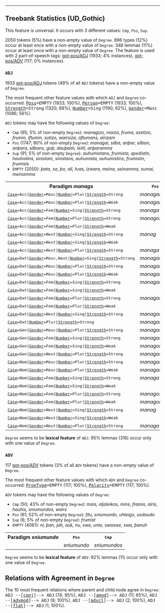 

--------------------------------------------------------------------------------

## Treebank Statistics (UD_Gothic)

This feature is universal.
It occurs with 3 different values: `Cmp`, `Pos`, `Sup`.

2050 tokens (5%) have a non-empty value of `Degree`.
896 types (12%) occur at least once with a non-empty value of `Degree`.
346 lemmas (11%) occur at least once with a non-empty value of `Degree`.
The feature is used with 2 part-of-speech tags: [got-pos/ADJ]() (1933; 4% instances), [got-pos/ADV]() (117; 0% instances).

### `ADJ`

1933 [got-pos/ADJ]() tokens (49% of all `ADJ` tokens) have a non-empty value of `Degree`.

The most frequent other feature values with which `ADJ` and `Degree` co-occurred: <tt><a href="Poss.html">Poss</a>=EMPTY</tt> (1933; 100%), <tt><a href="Person.html">Person</a>=EMPTY</tt> (1933; 100%), <tt><a href="Strength.html">Strength</a>=Strong</tt> (1320; 68%), <tt><a href="Number.html">Number</a>=Sing</tt> (1190; 62%), <tt><a href="Gender.html">Gender</a>=Masc</tt> (1086; 56%).

`ADJ` tokens may have the following values of `Degree`:

* `Cmp` (95; 5% of non-empty `Degree`): <em>managizo, maiza, fruma, azetizo, frumin, iftumin, sutizo, wairsiza, aftumans, airizam</em>
* `Pos` (1747; 90% of non-empty `Degree`): <em>managai, silba, anþar, silban, anþara, silbans, goþ, dauþaim, leitil, anþaramma</em>
* `Sup` (91; 5% of non-empty `Degree`): <em>auhumistans, frumista, spedistin, hauhistins, sinistam, sinistans, auhumista, auhumistins, frumistin, frumists</em>
* `EMPTY` (2050): <em>þata, sa, þo, all, ƕas, izwara, meina, seinamma, sumai, meinamma</em>

<table>
  <tr><th>Paradigm <i>manags</i></th><th><tt>Pos</tt></th><th><tt>Cmp</tt></th><th><tt>Sup</tt></th></tr>
  <tr><td><tt><a href="Case.html">Case</a>=Acc|<a href="Gender.html">Gender</a>=Masc|<a href="Number.html">Number</a>=Plur|<a href="Strength.html">Strength</a>=Strong</tt></td><td><em>managans</em></td><td></td><td></td></tr>
  <tr><td><tt><a href="Case.html">Case</a>=Acc|<a href="Gender.html">Gender</a>=Masc|<a href="Number.html">Number</a>=Plur|<a href="Strength.html">Strength</a>=Weak</tt></td><td><em>managans</em></td><td><em>managizans</em></td><td><em>managistans</em></td></tr>
  <tr><td><tt><a href="Case.html">Case</a>=Acc|<a href="Gender.html">Gender</a>=Fem|<a href="Number.html">Number</a>=Sing|<a href="Strength.html">Strength</a>=Strong</tt></td><td><em>managa</em></td><td></td><td></td></tr>
  <tr><td><tt><a href="Case.html">Case</a>=Acc|<a href="Gender.html">Gender</a>=Fem|<a href="Number.html">Number</a>=Plur|<a href="Strength.html">Strength</a>=Strong</tt></td><td><em>managos</em></td><td></td><td></td></tr>
  <tr><td><tt><a href="Case.html">Case</a>=Acc|<a href="Gender.html">Gender</a>=Fem|<a href="Number.html">Number</a>=Plur|<a href="Strength.html">Strength</a>=Weak</tt></td><td></td><td><em>managizeins</em></td><td></td></tr>
  <tr><td><tt><a href="Case.html">Case</a>=Acc|<a href="Gender.html">Gender</a>=Neut|<a href="Number.html">Number</a>=Sing|<a href="Strength.html">Strength</a>=Strong</tt></td><td><em>manag</em></td><td></td><td></td></tr>
  <tr><td><tt><a href="Case.html">Case</a>=Acc|<a href="Gender.html">Gender</a>=Neut|<a href="Number.html">Number</a>=Sing|<a href="Strength.html">Strength</a>=Weak</tt></td><td></td><td><em>managizo</em></td><td></td></tr>
  <tr><td><tt><a href="Case.html">Case</a>=Acc|<a href="Gender.html">Gender</a>=Neut|<a href="Number.html">Number</a>=Plur|<a href="Strength.html">Strength</a>=Strong</tt></td><td><em>managa</em></td><td></td><td></td></tr>
  <tr><td><tt><a href="Case.html">Case</a>=Dat|<a href="Gender.html">Gender</a>=Masc,Neut|<a href="Number.html">Number</a>=Sing|<a href="Strength.html">Strength</a>=Strong</tt></td><td><em>managamma</em></td><td></td><td></td></tr>
  <tr><td><tt><a href="Case.html">Case</a>=Dat|<a href="Gender.html">Gender</a>=Masc|<a href="Number.html">Number</a>=Plur|<a href="Strength.html">Strength</a>=Strong</tt></td><td><em>managaim</em></td><td></td><td></td></tr>
  <tr><td><tt><a href="Case.html">Case</a>=Dat|<a href="Gender.html">Gender</a>=Masc|<a href="Number.html">Number</a>=Plur|<a href="Strength.html">Strength</a>=Weak</tt></td><td><em>managam</em></td><td><em>managizam</em></td><td></td></tr>
  <tr><td><tt><a href="Case.html">Case</a>=Dat|<a href="Gender.html">Gender</a>=Fem|<a href="Number.html">Number</a>=Sing|<a href="Strength.html">Strength</a>=Strong</tt></td><td><em>managai</em></td><td></td><td></td></tr>
  <tr><td><tt><a href="Case.html">Case</a>=Dat|<a href="Gender.html">Gender</a>=Fem|<a href="Number.html">Number</a>=Sing|<a href="Strength.html">Strength</a>=Weak</tt></td><td></td><td><em>managizein</em></td><td></td></tr>
  <tr><td><tt><a href="Case.html">Case</a>=Dat|<a href="Gender.html">Gender</a>=Fem|<a href="Number.html">Number</a>=Plur|<a href="Strength.html">Strength</a>=Strong</tt></td><td><em>managaim</em></td><td></td><td></td></tr>
  <tr><td><tt><a href="Case.html">Case</a>=Dat|<a href="Gender.html">Gender</a>=Fem|<a href="Number.html">Number</a>=Plur|<a href="Strength.html">Strength</a>=Weak</tt></td><td></td><td><em>managizeim</em></td><td></td></tr>
  <tr><td><tt><a href="Case.html">Case</a>=Dat|<a href="Gender.html">Gender</a>=Neut|<a href="Number.html">Number</a>=Sing|<a href="Strength.html">Strength</a>=Strong</tt></td><td><em>managamma</em></td><td></td><td></td></tr>
  <tr><td><tt><a href="Case.html">Case</a>=Dat|<a href="Number.html">Number</a>=Plur|<a href="Strength.html">Strength</a>=Strong</tt></td><td><em>managaim</em></td><td></td><td></td></tr>
  <tr><td><tt><a href="Case.html">Case</a>=Gen|<a href="Gender.html">Gender</a>=Masc|<a href="Number.html">Number</a>=Plur|<a href="Strength.html">Strength</a>=Strong</tt></td><td><em>managaize</em></td><td></td><td></td></tr>
  <tr><td><tt><a href="Case.html">Case</a>=Gen|<a href="Gender.html">Gender</a>=Fem|<a href="Number.html">Number</a>=Sing|<a href="Strength.html">Strength</a>=Strong</tt></td><td><em>managaizos</em></td><td></td><td></td></tr>
  <tr><td><tt><a href="Case.html">Case</a>=Gen|<a href="Gender.html">Gender</a>=Fem|<a href="Number.html">Number</a>=Sing|<a href="Strength.html">Strength</a>=Weak</tt></td><td><em>managons</em></td><td></td><td></td></tr>
  <tr><td><tt><a href="Case.html">Case</a>=Gen|<a href="Gender.html">Gender</a>=Neut|<a href="Number.html">Number</a>=Plur|<a href="Strength.html">Strength</a>=Strong</tt></td><td><em>managaize</em></td><td></td><td></td></tr>
  <tr><td><tt><a href="Case.html">Case</a>=Nom|<a href="Gender.html">Gender</a>=Masc|<a href="Number.html">Number</a>=Plur|<a href="Strength.html">Strength</a>=Strong</tt></td><td><em>managai</em></td><td></td><td></td></tr>
  <tr><td><tt><a href="Case.html">Case</a>=Nom|<a href="Gender.html">Gender</a>=Masc|<a href="Number.html">Number</a>=Plur|<a href="Strength.html">Strength</a>=Weak</tt></td><td><em>managans</em></td><td></td><td><em>managistans</em></td></tr>
  <tr><td><tt><a href="Case.html">Case</a>=Nom|<a href="Gender.html">Gender</a>=Fem|<a href="Number.html">Number</a>=Sing|<a href="Strength.html">Strength</a>=Strong</tt></td><td><em>managa</em></td><td></td><td></td></tr>
  <tr><td><tt><a href="Case.html">Case</a>=Nom|<a href="Gender.html">Gender</a>=Fem|<a href="Number.html">Number</a>=Sing|<a href="Strength.html">Strength</a>=Weak</tt></td><td></td><td><em>managizo</em></td><td></td></tr>
  <tr><td><tt><a href="Case.html">Case</a>=Nom|<a href="Gender.html">Gender</a>=Fem|<a href="Number.html">Number</a>=Plur|<a href="Strength.html">Strength</a>=Strong</tt></td><td><em>managos</em></td><td></td><td></td></tr>
  <tr><td><tt><a href="Case.html">Case</a>=Nom|<a href="Gender.html">Gender</a>=Fem|<a href="Number.html">Number</a>=Plur|<a href="Strength.html">Strength</a>=Weak</tt></td><td><em>managons</em></td><td></td><td><em>managistons</em></td></tr>
  <tr><td><tt><a href="Case.html">Case</a>=Nom|<a href="Gender.html">Gender</a>=Neut|<a href="Number.html">Number</a>=Sing|<a href="Strength.html">Strength</a>=Strong</tt></td><td><em>manag</em></td><td></td><td></td></tr>
  <tr><td><tt><a href="Case.html">Case</a>=Nom|<a href="Gender.html">Gender</a>=Neut|<a href="Number.html">Number</a>=Sing|<a href="Strength.html">Strength</a>=Weak</tt></td><td></td><td><em>managizo</em></td><td></td></tr>
  <tr><td><tt><a href="Case.html">Case</a>=Nom|<a href="Gender.html">Gender</a>=Neut|<a href="Number.html">Number</a>=Plur|<a href="Strength.html">Strength</a>=Strong</tt></td><td><em>managa</em></td><td></td><td></td></tr>
</table>

`Degree` seems to be **lexical feature** of `ADJ`. 95% lemmas (316) occur only with one value of `Degree`.

### `ADV`

117 [got-pos/ADV]() tokens (3% of all `ADV` tokens) have a non-empty value of `Degree`.

The most frequent other feature values with which `ADV` and `Degree` co-occurred: <tt><a href="PronType.html">PronType</a>=EMPTY</tt> (117; 100%), <tt><a href="Polarity.html">Polarity</a>=EMPTY</tt> (117; 100%).

`ADV` tokens may have the following values of `Degree`:

* `Cmp` (50; 43% of non-empty `Degree`): <em>mais, aljaleikos, mins, framis, airis, hauhis, sniumundos, wairs</em>
* `Pos` (61; 52% of non-empty `Degree`): <em>filu, sniumundo, uhteigo, usdaudo</em>
* `Sup` (6; 5% of non-empty `Degree`): <em>frumist</em>
* `EMPTY` (4061): <em>ni, þan, jah, auk, nu, swe, unte, swaswe, swa, þanuh</em>

<table>
  <tr><th>Paradigm <i>sniumundo</i></th><th><tt>Pos</tt></th><th><tt>Cmp</tt></th></tr>
  <tr><td><tt></tt></td><td><em>sniumundo</em></td><td><em>sniumundos</em></td></tr>
</table>

`Degree` seems to be **lexical feature** of `ADV`. 92% lemmas (11) occur only with one value of `Degree`.

## Relations with Agreement in `Degree`

The 10 most frequent relations where parent and child node agree in `Degree`:
<tt>ADJ --[<a href="../dep/conj.html">conj</a>]--> ADJ</tt> (74; 95%),
<tt>ADJ --[<a href="../dep/amod.html">amod</a>]--> ADJ</tt> (11; 65%),
<tt>ADJ --[<a href="../dep/advmod.html">advmod</a>]--> ADJ</tt> (9; 100%),
<tt>ADJ --[<a href="../dep/advcl.html">advcl</a>]--> ADJ</tt> (2; 100%),
<tt>ADJ --[<a href="../dep/flat.html">flat</a>]--> ADJ</tt> (1; 100%).

